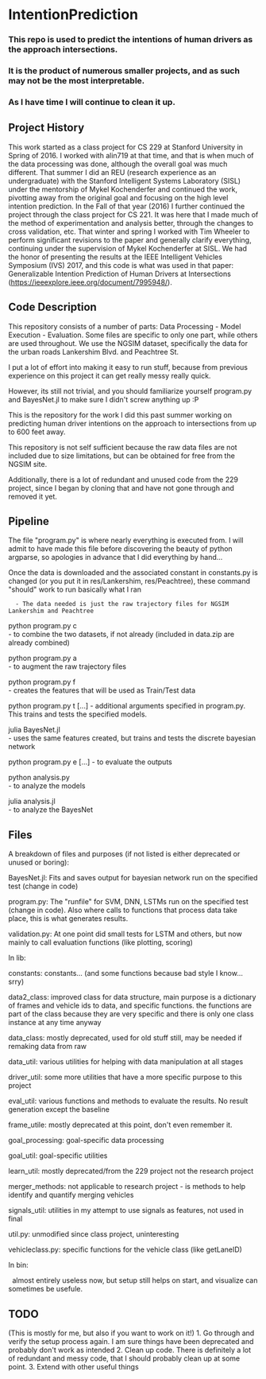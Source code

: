 # IntentionPrediction
### This repo is used to predict the intentions of human drivers as the approach intersections. 
### It is the product of numerous smaller projects, and as such may not be the most interpretable. 
### As I have time I will continue to clean it up.

## Project History 
This work started as a class project for CS 229 at Stanford University in Spring of 2016. 
I worked with alin719 at that time, and that is when much of the data processing was done, although the overall goal was much different.
That summer I did an REU (research experience as an undergraduate) with the Stanford Intelligent Systems Laboratory (SISL) under the mentorship of Mykel Kochenderfer and continued the work, pivotting away from the original goal and focusing on the high level intention prediction.
In the Fall of that year (2016) I further continued the project through the class project for CS 221.
It was here that I made much of the method of experimentation and analysis better, through the changes to cross validation, etc. 
That winter and spring I worked with Tim Wheeler to perform significant revisions to the paper and generally clarify everything, continuing under the supervision of Mykel Kochenderfer at SISL.
We had the honor of presenting the results at the IEEE Intelligent Vehicles Symposium (IVS) 2017, and this code is what was used in that paper:
    Generalizable Intention Prediction of Human Drivers at Intersections (https://ieeexplore.ieee.org/document/7995948/).

## Code Description
This repository consists of a number of parts: Data Processing - Model Execution - Evaluation. Some files are specific to only one part, while others are used throughout.
We use the NGSIM dataset, specifically the data for the urban roads Lankershim Blvd. and Peachtree St. 

I put a lot of effort into making it easy to run stuff, because from previous experience on this project it can get really messy really quick. 

However, its still not trivial, and you should familiarize yourself program.py and BayesNet.jl to make sure I didn't screw anything up :P

This is the repository for the work I did this past summer working on predicting human driver intentions on the approach to intersections from up to 600 feet away. 

This repository is not self sufficient because the raw data files are not included due to size limitations, but can be obtained for free from the NGSIM site.

Additionally, there is a lot of redundant and unused code from the 229 project, since I began by cloning that and have not gone through and removed it yet. 

## Pipeline
The file "program.py" is where nearly everything is executed from. 
I will admit to have made this file before discovering the beauty of python argparse, so apologies in advance that I did everything by hand...

Once the data is downloaded and the associated constant in constants.py is changed (or you put it in res/Lankershim, res/Peachtree), these command "should" work to run basically what I ran

      - The data needed is just the raw trajectory files for NGSIM Lankershim and Peachtree
      
python program.py c  
    - to combine the two datasets, if not already (included in data.zip are already combined)

python program.py a  
    - to augment the raw trajectory files

python program.py f  
    - creates the features that will be used as Train/Test data

python program.py t  [...] 
    - additional arguments specified in program.py. This trains and tests the specified models. 

julia BayesNet.jl       
    - uses the same features created, but trains and tests the discrete bayesian network

python program.py e [...] 
    - to evaluate the outputs

python analysis.py  
    - to analyze the models

julia analysis.jl      
    - to analyze the BayesNet


## Files
A breakdown of files and purposes (if not listed is either deprecated or unused or boring):

BayesNet.jl: Fits and saves output for bayesian network run on the specified test (change in code)

program.py: The "runfile" for SVM, DNN, LSTMs run on the specified test (change in code). Also where calls to functions that process data take place, this is what generates results.

validation.py: At one point did small tests for LSTM and others, but now mainly to call evaluation functions (like plotting, scoring)


In lib:

  constants: constants... (and some functions because bad style I know... srry)
  
  data2_class: improved class for data structure, main purpose is a dictionary of frames and vehicle ids to data, and specific functions. the functions are part of the class because they are very specific and there is only one class instance at any time anyway
  
  data_class: mostly deprecated, used for old stuff still, may be needed if remaking data from raw
  
  data_util: various utilities for helping with data manipulation at all stages
  
  driver_util: some more utilities that have a more specific purpose to this project
  
  eval_util: various functions and methods to evaluate the results. No result generation except the baseline
  
  frame_utile: mostly deprecated at this point, don't even remember it.
  
  goal_processing: goal-specific data processing
  
  goal_util: goal-specific utilities
  
  learn_util: mostly deprecated/from the 229 project not the research project
  
  merger_methods: not applicable to research project - is methods to help identify and quantify merging vehicles
  
  signals_util: utilities in my attempt to use signals as features, not used in final
  
  util.py: unmodified since class project, uninteresting
  
  vehicleclass.py: specific functions for the vehicle class (like getLaneID)
 
 
 In bin:
 
   almost entirely useless now, but setup still helps on start, and visualize can sometimes be usefule.
 
## TODO
(This is mostly for me, but also if you want to work on it!)
    1. Go through and verify the setup process again. I am sure things have been deprecated and probably don't work as intended
    2. Clean up code. There is definitely a lot of redundant and messy code, that I should probably clean up at some point.
    3. Extend with other useful things

